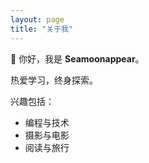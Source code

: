 ```yaml
---
layout: page
title: "关于我"
---
```


👋 你好，我是 **Seamoonappear**。

热爱学习，终身探索。

兴趣包括：
- 编程与技术
- 摄影与电影
- 阅读与旅行
